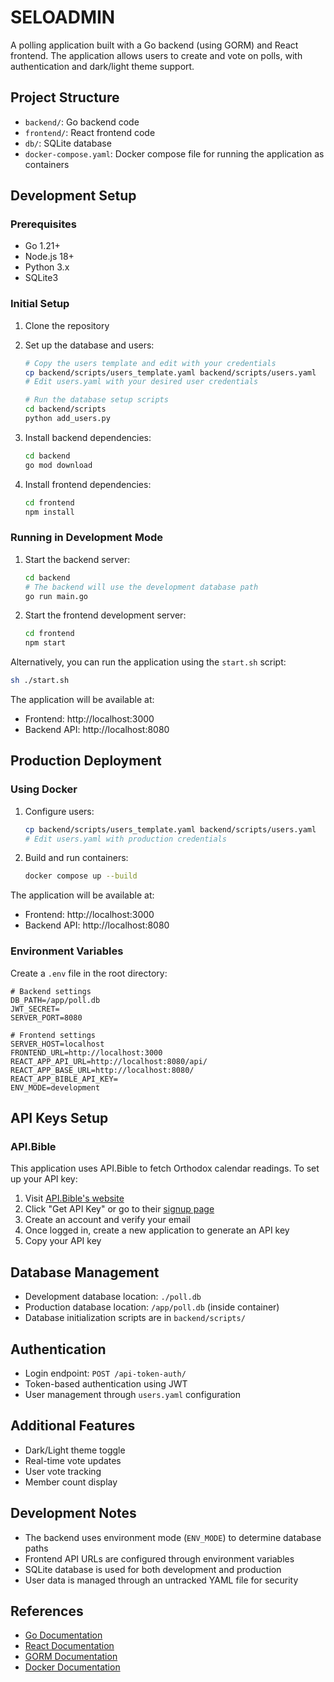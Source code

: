 # SELOADMIN

A polling application built with a Go backend (using GORM) and React frontend. The application allows users to create and vote on polls, with authentication and dark/light theme support.

## Project Structure

- `backend/`: Go backend code
- `frontend/`: React frontend code
- `db/`: SQLite database
- `docker-compose.yaml`: Docker compose file for running the application as containers
 


## Development Setup

### Prerequisites
- Go 1.21+
- Node.js 18+
- Python 3.x
- SQLite3

### Initial Setup
1. Clone the repository
2. Set up the database and users:
   ```bash
   # Copy the users template and edit with your credentials
   cp backend/scripts/users_template.yaml backend/scripts/users.yaml
   # Edit users.yaml with your desired user credentials
   
   # Run the database setup scripts
   cd backend/scripts
   python add_users.py
   ```

3. Install backend dependencies:
   ```bash
   cd backend
   go mod download
   ```

4. Install frontend dependencies:
   ```bash
   cd frontend
   npm install
   ```

### Running in Development Mode
1. Start the backend server:
   ```bash
   cd backend
   # The backend will use the development database path
   go run main.go
   ```

2. Start the frontend development server:
   ```bash
   cd frontend
   npm start
   ```


Alternatively, you can run the application using the `start.sh` script:
```bash
sh ./start.sh
```

The application will be available at:
- Frontend: http://localhost:3000
- Backend API: http://localhost:8080

## Production Deployment

### Using Docker
1. Configure users:
   ```bash
   cp backend/scripts/users_template.yaml backend/scripts/users.yaml
   # Edit users.yaml with production credentials
   ```

2. Build and run containers:
   ```bash
   docker compose up --build
   ```

The application will be available at:
- Frontend: http://localhost:3000
- Backend API: http://localhost:8080

### Environment Variables
Create a `.env` file in the root directory:
```
# Backend settings
DB_PATH=/app/poll.db
JWT_SECRET=
SERVER_PORT=8080

# Frontend settings
SERVER_HOST=localhost
FRONTEND_URL=http://localhost:3000
REACT_APP_API_URL=http://localhost:8080/api/
REACT_APP_BASE_URL=http://localhost:8080/
REACT_APP_BIBLE_API_KEY=
ENV_MODE=development

```
## API Keys Setup

### API.Bible
This application uses API.Bible to fetch Orthodox calendar readings. To set up your API key:

1. Visit [API.Bible's website](https://scripture.api.bible/)
2. Click "Get API Key" or go to their [signup page](https://scripture.api.bible/signup)
3. Create an account and verify your email
4. Once logged in, create a new application to generate an API key
5. Copy your API key

## Database Management
- Development database location: `./poll.db`
- Production database location: `/app/poll.db` (inside container)
- Database initialization scripts are in `backend/scripts/`

## Authentication
- Login endpoint: `POST /api-token-auth/`
- Token-based authentication using JWT
- User management through `users.yaml` configuration

## Additional Features
- Dark/Light theme toggle
- Real-time vote updates
- User vote tracking
- Member count display

## Development Notes
- The backend uses environment mode (`ENV_MODE`) to determine database paths
- Frontend API URLs are configured through environment variables
- SQLite database is used for both development and production
- User data is managed through an untracked YAML file for security

## References
- [Go Documentation](https://golang.org/doc/)
- [React Documentation](https://react.dev/)
- [GORM Documentation](https://gorm.io/)
- [Docker Documentation](https://docs.docker.com/)

